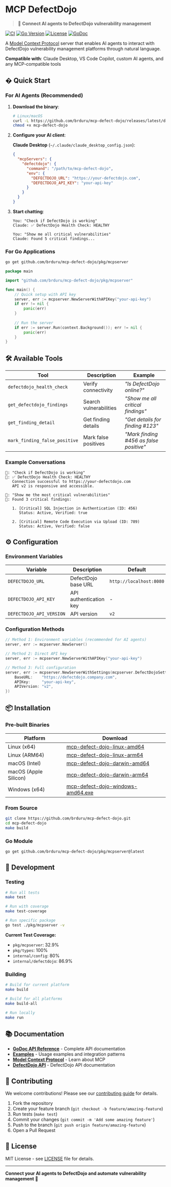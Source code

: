 # MCP DefectDojo

> 🔗 **Connect AI agents to DefectDojo vulnerability management**

[![CI](https://github.com/brduru/mcp-defect-dojo/workflows/CI/badge.svg)](https://github.com/brduru/mcp-defect-dojo/action)
[![Go Version](https://img.shields.io/badge/Go-1.25+-blue.svg)](https://golang.org/)
[![License](https://img.shields.io/badge/License-MIT-green.svg)](LICENSE)
[![GoDoc](https://pkg.go.dev/badge/github.com/brduru/mcp-defect-dojo.svg)](https://pkg.go.dev/github.com/brduru/mcp-defect-dojo)

A [Model Context Protocol](https://spec.modelcontextprotocol.io/) server that enables AI agents to interact with DefectDojo vulnerability management platforms through natural language.

**Compatible with**: Claude Desktop, VS Code Copilot, custom AI agents, and any MCP-compatible tools

## � Quick Start

### For AI Agents (Recommended)

1. **Download the binary**:
   ```bash
   # Linux/macOS
   curl -L https://github.com/brduru/mcp-defect-dojo/releases/latest/download/mcp-defect-dojo-linux-amd64 -o mcp-defect-dojo
   chmod +x mcp-defect-dojo
   ```

2. **Configure your AI client**:

   **Claude Desktop** (`~/.claude/claude_desktop_config.json`):
   ```json
   {
     "mcpServers": {
       "defectdojo": {
         "command": "/path/to/mcp-defect-dojo",
         "env": {
           "DEFECTDOJO_URL": "https://your-defectdojo.com",
           "DEFECTDOJO_API_KEY": "your-api-key"
         }
       }
     }
   }
   ```

3. **Start chatting**:
   ```
   You: "Check if DefectDojo is working"
   Claude: ✅ DefectDojo Health Check: HEALTHY
   
   You: "Show me all critical vulnerabilities"
   Claude: Found 5 critical findings...
   ```

### For Go Applications

```bash
go get github.com/brduru/mcp-defect-dojo/pkg/mcpserver
```

```go
package main

import "github.com/brduru/mcp-defect-dojo/pkg/mcpserver"

func main() {
    // Quick setup with API key
    server, err := mcpserver.NewServerWithAPIKey("your-api-key")
    if err != nil {
        panic(err)
    }
    
    // Run the server
    if err := server.Run(context.Background()); err != nil {
        panic(err)
    }
}
```

## 🛠️ Available Tools

| Tool | Description | Example |
|------|-------------|---------|
| `defectdojo_health_check` | Verify connectivity | *"Is DefectDojo online?"* |
| `get_defectdojo_findings` | Search vulnerabilities | *"Show me all critical findings"* |
| `get_finding_detail` | Get finding details | *"Get details for finding #123"* |
| `mark_finding_false_positive` | Mark false positives | *"Mark finding #456 as false positive"* |

### Example Conversations

```
🧑: "Check if DefectDojo is working"
🤖: ✅ DefectDojo Health Check: HEALTHY
   Connection successful to https://your-defectdojo.com
   API v2 is responsive and accessible.

🧑: "Show me the most critical vulnerabilities"  
🤖: Found 3 critical findings:
   
   1. [Critical] SQL Injection in Authentication (ID: 456)
      Status: Active, Verified: true
      
   2. [Critical] Remote Code Execution via Upload (ID: 789)  
      Status: Active, Verified: false
```
## ⚙️ Configuration

### Environment Variables

| Variable | Description | Default | Required |
|----------|-------------|---------|----------|
| `DEFECTDOJO_URL` | DefectDojo base URL | `http://localhost:8080` | ✅ |
| `DEFECTDOJO_API_KEY` | API authentication key | - | ✅ |
| `DEFECTDOJO_API_VERSION` | API version | `v2` | ❌ |

### Configuration Methods

```go
// Method 1: Environment variables (recommended for AI agents)
server, err := mcpserver.NewServer()

// Method 2: Direct API key
server, err := mcpserver.NewServerWithAPIKey("your-api-key")

// Method 3: Full configuration
server, err := mcpserver.NewServerWithSettings(mcpserver.DefectDojoSettings{
    BaseURL:    "https://defectdojo.company.com",
    APIKey:     "your-api-key",
    APIVersion: "v2",
})
```
## 📦 Installation

### Pre-built Binaries

| Platform | Download |
|----------|----------|
| Linux (x64) | [mcp-defect-dojo-linux-amd64](https://github.com/brduru/mcp-defect-dojo/releases/latest/download/mcp-defect-dojo-linux-amd64) |
| Linux (ARM64) | [mcp-defect-dojo-linux-arm64](https://github.com/brduru/mcp-defect-dojo/releases/latest/download/mcp-defect-dojo-linux-arm64) |
| macOS (Intel) | [mcp-defect-dojo-darwin-amd64](https://github.com/brduru/mcp-defect-dojo/releases/latest/download/mcp-defect-dojo-darwin-amd64) |
| macOS (Apple Silicon) | [mcp-defect-dojo-darwin-arm64](https://github.com/brduru/mcp-defect-dojo/releases/latest/download/mcp-defect-dojo-darwin-arm64) |
| Windows (x64) | [mcp-defect-dojo-windows-amd64.exe](https://github.com/brduru/mcp-defect-dojo/releases/latest/download/mcp-defect-dojo-windows-amd64.exe) |

### From Source

```bash
git clone https://github.com/brduru/mcp-defect-dojo.git
cd mcp-defect-dojo
make build
```

### Go Module

```bash
go get github.com/brduru/mcp-defect-dojo/pkg/mcpserver@latest
```

## 🔧 Development

### Testing

```bash
# Run all tests
make test

# Run with coverage
make test-coverage

# Run specific package
go test ./pkg/mcpserver -v
```

**Current Test Coverage:**
- `pkg/mcpserver`: 32.9%
- `pkg/types`: 100%
- `internal/config`: 80%
- `internal/defectdojo`: 86.9%

### Building

```bash
# Build for current platform
make build

# Build for all platforms
make build-all

# Run locally
make run
```

## 📚 Documentation

- **[GoDoc API Reference](https://pkg.go.dev/github.com/brduru/mcp-defect-dojo)** - Complete API documentation
- **[Examples](examples/)** - Usage examples and integration patterns
- **[Model Context Protocol](https://spec.modelcontextprotocol.io/)** - Learn about MCP
- **[DefectDojo API](https://demo.defectdojo.org/api/v2/)** - DefectDojo API documentation

## 🤝 Contributing

We welcome contributions! Please see our [contributing guide](CONTRIBUTING.md) for details.

1. Fork the repository
2. Create your feature branch (`git checkout -b feature/amazing-feature`)
3. Run tests (`make test`)
4. Commit your changes (`git commit -m 'Add some amazing feature'`)
5. Push to the branch (`git push origin feature/amazing-feature`)
6. Open a Pull Request

## 📝 License

MIT License - see [LICENSE](LICENSE) file for details.

---

**Connect your AI agents to DefectDojo and automate vulnerability management** 🚀
